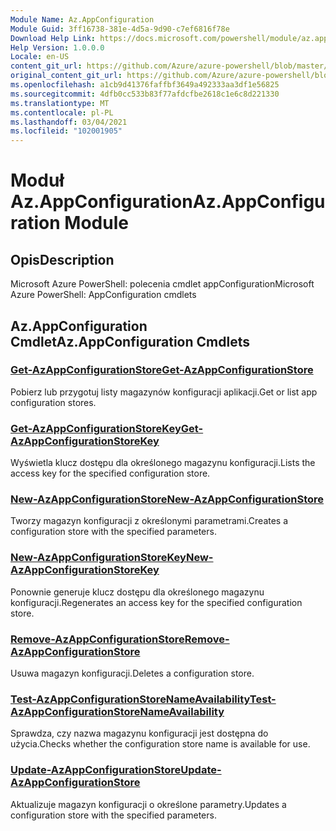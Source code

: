 ```yaml
---
Module Name: Az.AppConfiguration
Module Guid: 3ff16738-381e-4d5a-9d90-c7ef6816f78e
Download Help Link: https://docs.microsoft.com/powershell/module/az.appconfiguration
Help Version: 1.0.0.0
Locale: en-US
content_git_url: https://github.com/Azure/azure-powershell/blob/master/src/AppConfiguration/help/Az.AppConfiguration.md
original_content_git_url: https://github.com/Azure/azure-powershell/blob/master/src/AppConfiguration/help/Az.AppConfiguration.md
ms.openlocfilehash: a1cb9d41376faffbf3649a492333aa3df1e56825
ms.sourcegitcommit: 4dfb0cc533b83f77afdcfbe2618c1e6c8d221330
ms.translationtype: MT
ms.contentlocale: pl-PL
ms.lasthandoff: 03/04/2021
ms.locfileid: "102001905"
---
```

# <span data-ttu-id="864bd-101">Moduł Az.AppConfiguration</span><span class="sxs-lookup"><span data-stu-id="864bd-101">Az.AppConfiguration Module</span></span>
## <span data-ttu-id="864bd-102">Opis</span><span class="sxs-lookup"><span data-stu-id="864bd-102">Description</span></span>
<span data-ttu-id="864bd-103">Microsoft Azure PowerShell: polecenia cmdlet appConfiguration</span><span class="sxs-lookup"><span data-stu-id="864bd-103">Microsoft Azure PowerShell: AppConfiguration cmdlets</span></span>

## <span data-ttu-id="864bd-104">Az.AppConfiguration Cmdlet</span><span class="sxs-lookup"><span data-stu-id="864bd-104">Az.AppConfiguration Cmdlets</span></span>
### [<span data-ttu-id="864bd-105">Get-AzAppConfigurationStore</span><span class="sxs-lookup"><span data-stu-id="864bd-105">Get-AzAppConfigurationStore</span></span>](Get-AzAppConfigurationStore.md)
<span data-ttu-id="864bd-106">Pobierz lub przygotuj listy magazynów konfiguracji aplikacji.</span><span class="sxs-lookup"><span data-stu-id="864bd-106">Get or list app configuration stores.</span></span>

### [<span data-ttu-id="864bd-107">Get-AzAppConfigurationStoreKey</span><span class="sxs-lookup"><span data-stu-id="864bd-107">Get-AzAppConfigurationStoreKey</span></span>](Get-AzAppConfigurationStoreKey.md)
<span data-ttu-id="864bd-108">Wyświetla klucz dostępu dla określonego magazynu konfiguracji.</span><span class="sxs-lookup"><span data-stu-id="864bd-108">Lists the access key for the specified configuration store.</span></span>

### [<span data-ttu-id="864bd-109">New-AzAppConfigurationStore</span><span class="sxs-lookup"><span data-stu-id="864bd-109">New-AzAppConfigurationStore</span></span>](New-AzAppConfigurationStore.md)
<span data-ttu-id="864bd-110">Tworzy magazyn konfiguracji z określonymi parametrami.</span><span class="sxs-lookup"><span data-stu-id="864bd-110">Creates a configuration store with the specified parameters.</span></span>

### [<span data-ttu-id="864bd-111">New-AzAppConfigurationStoreKey</span><span class="sxs-lookup"><span data-stu-id="864bd-111">New-AzAppConfigurationStoreKey</span></span>](New-AzAppConfigurationStoreKey.md)
<span data-ttu-id="864bd-112">Ponownie generuje klucz dostępu dla określonego magazynu konfiguracji.</span><span class="sxs-lookup"><span data-stu-id="864bd-112">Regenerates an access key for the specified configuration store.</span></span>

### [<span data-ttu-id="864bd-113">Remove-AzAppConfigurationStore</span><span class="sxs-lookup"><span data-stu-id="864bd-113">Remove-AzAppConfigurationStore</span></span>](Remove-AzAppConfigurationStore.md)
<span data-ttu-id="864bd-114">Usuwa magazyn konfiguracji.</span><span class="sxs-lookup"><span data-stu-id="864bd-114">Deletes a configuration store.</span></span>

### [<span data-ttu-id="864bd-115">Test-AzAppConfigurationStoreNameAvailability</span><span class="sxs-lookup"><span data-stu-id="864bd-115">Test-AzAppConfigurationStoreNameAvailability</span></span>](Test-AzAppConfigurationStoreNameAvailability.md)
<span data-ttu-id="864bd-116">Sprawdza, czy nazwa magazynu konfiguracji jest dostępna do użycia.</span><span class="sxs-lookup"><span data-stu-id="864bd-116">Checks whether the configuration store name is available for use.</span></span>

### [<span data-ttu-id="864bd-117">Update-AzAppConfigurationStore</span><span class="sxs-lookup"><span data-stu-id="864bd-117">Update-AzAppConfigurationStore</span></span>](Update-AzAppConfigurationStore.md)
<span data-ttu-id="864bd-118">Aktualizuje magazyn konfiguracji o określone parametry.</span><span class="sxs-lookup"><span data-stu-id="864bd-118">Updates a configuration store with the specified parameters.</span></span>

